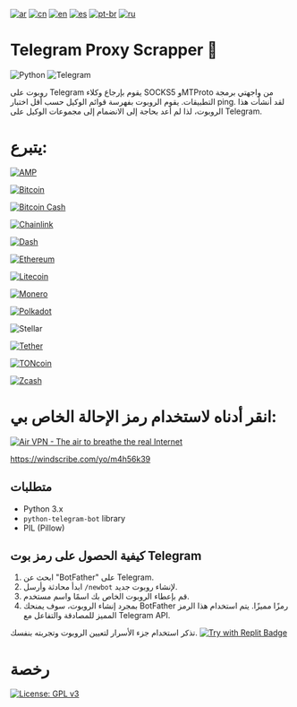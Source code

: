 [![ar](https://img.shields.io/badge/lang-ar-black.svg)](https://github.com/Banhogato/Telegram-Proxy-Scrapper/blob/main/README.ar.md)
[![cn](https://img.shields.io/badge/lang-cn-red.svg)](https://github.com/Banhogato/Telegram-Proxy-Scrapper/blob/main/README.cn.md)
[![en](https://img.shields.io/badge/lang-en-blue.svg)](https://github.com/Banhogato/Telegram-Proxy-Scrapper/edit/main/README.md)
[![es](https://img.shields.io/badge/lang-es-yellow.svg)](https://github.com/Banhogato/Telegram-Proxy-Scrapper/blob/main/README.es.md)
[![pt-br](https://img.shields.io/badge/lang-pt--br-green.svg)](https://github.com/Banhogato/Telegram-Proxy-Scrapper/blob/main/README.pt-br.md)
[![ru](https://img.shields.io/badge/lang-ru-white.svg)](https://github.com/Banhogato/Telegram-Proxy-Scrapper/blob/main/README.ru.md)

# Telegram Proxy Scrapper 🤖

![Python](https://img.shields.io/badge/python-3670A0?style=for-the-badge&logo=python&logoColor=ffdd54) ![Telegram](https://img.shields.io/badge/Telegram-2CA5E0?style=for-the-badge&logo=telegram&logoColor=white)

روبوت على Telegram يقوم بإرجاع وكلاء SOCKS5 وMTProto من واجهتي برمجة التطبيقات. يقوم الروبوت بفهرسة قوائم الوكيل حسب أقل اختبار ping.
لقد أنشأت هذا الروبوت، لذا لم أعد بحاجة إلى الانضمام إلى مجموعات الوكيل على Telegram.

# يتبرع:

[![AMP](https://img.shields.io/badge/AMP-0x39586560E53DCA08d124B0e064f3c62C5d3099da-500050?style=for-the-badge&logo=amp&logoColor=white)](https://etherscan.io/address/0x39586560E53DCA08d124B0e064f3c62C5d3099da)

[![Bitcoin](https://img.shields.io/badge/Bitcoin-bc1qrek6np43y9gmnq02zdc72awrsga4mv7ysl6d8aer2hcwwm73t8yslhu30s-000?style=for-the-badge&logo=bitcoin&logoColor=white)](https://www.blockchain.com/btc/address/bc1qrek6np43y9gmnq02zdc72awrsga4mv7ysl6d8aer2hcwwm73t8yslhu30s)

[![Bitcoin Cash](https://img.shields.io/badge/Bitcoin%20Cash-15QdXkVGsXhxRtVkb1u2US21hRksMYrXN6-8DC351?style=for-the-badge&logo=bitcoincash&logoColor=white)](https://blockchair.com/bitcoin-cash/address/15QdXkVGsXhxRtVkb1u2US21hRksMYrXN6)

[![Chainlink](https://img.shields.io/badge/Chainlink-0x6848FcF06ab5847dCe80F41D60C3671058EE1C61-375BD2?style=for-the-badge&logo=chainlink&logoColor=white)](https://etherscan.io/address/0x6848FcF06ab5847dCe80F41D60C3671058EE1C61)

[![Dash](https://img.shields.io/badge/Dash-XuTDrcVfaqwfrMdkqcH9kzd37YSZSdhTkZ-008CE7?style=for-the-badge&logo=dash&logoColor=white)](https://explorer.dash.org/insight/address/XuTDrcVfaqwfrMdkqcH9kzd37YSZSdhTkZ)

[![Ethereum](https://img.shields.io/badge/Ethereum-0x6848FcF06ab5847dCe80F41D60C3671058EE1C61-3C3C3D?style=for-the-badge&logo=ethereum&logoColor=white)](https://etherscan.io/address/0x6848FcF06ab5847dCe80F41D60C3671058EE1C61)

[![Litecoin](https://img.shields.io/badge/Litecoin-ltc1qpax8azx06cqxhd807qc58qjwnhwlfyvgj95uge-A6A9AA?style=for-the-badge&logo=litecoin&logoColor=white)](https://blockchair.com/litecoin/address/ltc1qpax8azx06cqxhd807qc58qjwnhwlfyvgj95uge)

[![Monero](https://img.shields.io/badge/Monero-83si1JPoiyB8CpRxUjmkXRBsFaL4DndBtcoCzDysL3BjDMicPKWf7cXXZbVFkuTKHBSsgcKYDtSokBrHJZ5L5oud81nP5XM-9A8B7B?style=for-the-badge&logo=monero&logoColor=white)](https://moneroexplorer.org/search?value=83si1JPoiyB8CpRxUjmkXRBsFaL4DndBtcoCzDysL3BjDMicPKWf7cXXZbVFkuTKHBSsgcKYDtSokBrHJZ5L5oud81nP5XM)

[![Polkadot](https://img.shields.io/badge/Polkadot-16Dbrrz68CXS5hGFD8iYmLSUtDf7wfyzkpmzqZ58FcdX8ZYR-E6007A?style=for-the-badge&logo=polkadot&logoColor=white)](https://polkadot.subscan.io/account/16Dbrrz68CXS5hGFD8iYmLSUtDf7wfyzkpmzqZ58FcdX8ZYR)

![Stellar](https://img.shields.io/badge/Stellar-GBXPMALWU7EBZNA6AZKCSNLNVOYCWQVQBT4FDRX2MEGXOPYJGHFBX2WS-7D00FF?style=for-the-badge&logo=stellar&logoColor=white)

[![Tether](https://img.shields.io/badge/Tether-0x6848FcF06ab5847dCe80F41D60C3671058EE1C61-50AF95?style=for-the-badge&logo=tether&logoColor=white)](https://etherscan.io/address/0x6848FcF06ab5847dCe80F41D60C3671058EE1C61)

[![TONcoin](https://img.shields.io/badge/TONcoin-UQC006wiGYUtU3SpiCaGJUTq37UYaDvqJaJtBrbvLPL0IBo-265CB3?style=for-the-badge&logo=ton&logoColor=white)](https://tonscan.org/address/UQC006wiGYUtU3SpiCa-GJUTq37UYaDvqJaJtBrbvLPL0IBo)

[![Zcash](https://img.shields.io/badge/Zcash-zs1ucmw04kz5n4fsspm5xphjx8r7a9m62a0hsu8r0dk35y47xznqn6vq73ma44nr0r2emn6qcym363-F4B728?style=for-the-badge&logo=zcash&logoColor=black)](https://blockchair.com/zcash/address/zs1ucmw04kz5n4fsspm5xphjx8r7a9m62a0hsu8r0dk35y47xznqn6vq73ma44nr0r2emn6qcym363)

# انقر أدناه لاستخدام رمز الإحالة الخاص بي:

<a href="https://airvpn.org/?referred_by=722312" title="Air VPN - The air to breathe the real Internet"><img src="https://airvpn.org/images/promotional/banner_641x91.gif" alt="Air VPN - The air to breathe the real Internet"></a>

https://windscribe.com/yo/m4h56k39
## متطلبات
- Python 3.x
- `python-telegram-bot` library
- PIL (Pillow)

## كيفية الحصول على رمز بوت Telegram

1. ابحث عن "BotFather" على Telegram.
2. ابدأ محادثة وأرسل `/newbot` لإنشاء روبوت جديد.
3. قم بإعطاء الروبوت الخاص بك اسمًا واسم مستخدم.
4. بمجرد إنشاء الروبوت، سوف يمنحك BotFather رمزًا مميزًا. يتم استخدام هذا الرمز المميز للمصادقة والتفاعل مع Telegram API.

تذكر استخدام جزء الأسرار لتعيين الروبوت وتجربته بنفسك.
[![Try with Replit Badge](https://replit.com/badge?caption=Try%20with%20Replit)](https://repl.it/github/AntiWorkIncel/Telegram-Proxy-Scrapper)

# رخصة

[![License: GPL v3](https://img.shields.io/badge/License-GPLv3-blue.svg)](https://www.gnu.org/licenses/gpl-3.0)
